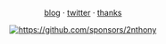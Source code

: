 <p align="center">
  <a href="https://2nthony.com">blog</a> ·
  <a href="https://twitter.com/_2nthony">twitter</a> ·
  <a href="https://2nthony.notion.site/Buy-2nthony-Coffee-d67a508cd58e4896bfb50c7112f93f51#606b31a245d14e2683b26690b52fc1a9">thanks</a>
</p>

<p align="center">
  <a href="https://github.com/sponsors/2nthony">
    <img src="https://cdn.jsdelivr.net/gh/2nthony/sponsors-image/sponsors.svg" alt="https://github.com/sponsors/2nthony" />
  </a>
</p>
